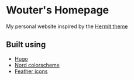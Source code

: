 # Wouter's Homepage

My personal website inspired by the [Hermit theme](https://github.com/Track3/hermit)

## Built using

- [Hugo](https://gohugo.io)
- [Nord colorscheme](https://nordtheme.com)
- [Feather icons](https://feathericons.com/)

